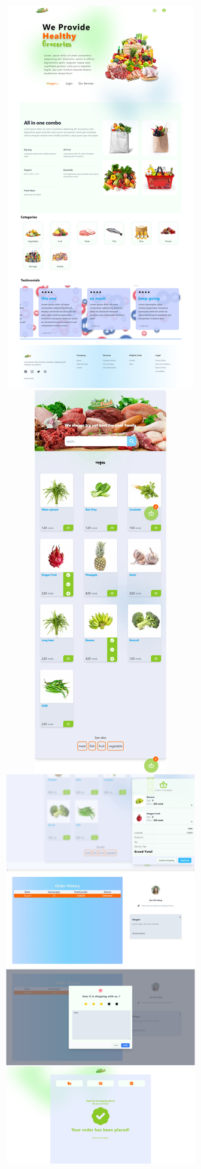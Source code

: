 <div align="center">
    <img src="screenshots/homepage.png" alt="screenshot"/>
</div>
<div align="center">
    <img src="screenshots/categories.png" alt="screenshot"/>
</div>
<div align="center">
    <img src="screenshots/cart.png" alt="screenshot"/>
</div>
<div align="center">
    <img src="screenshots/profile.png" alt="screenshot"/>
</div>
<div align="center">
    <img src="screenshots/testimonial.png" alt="screenshot"/>
</div>
<div align="center">
    <img src="screenshots/checkout.png" alt="screenshot"/>
</div>
